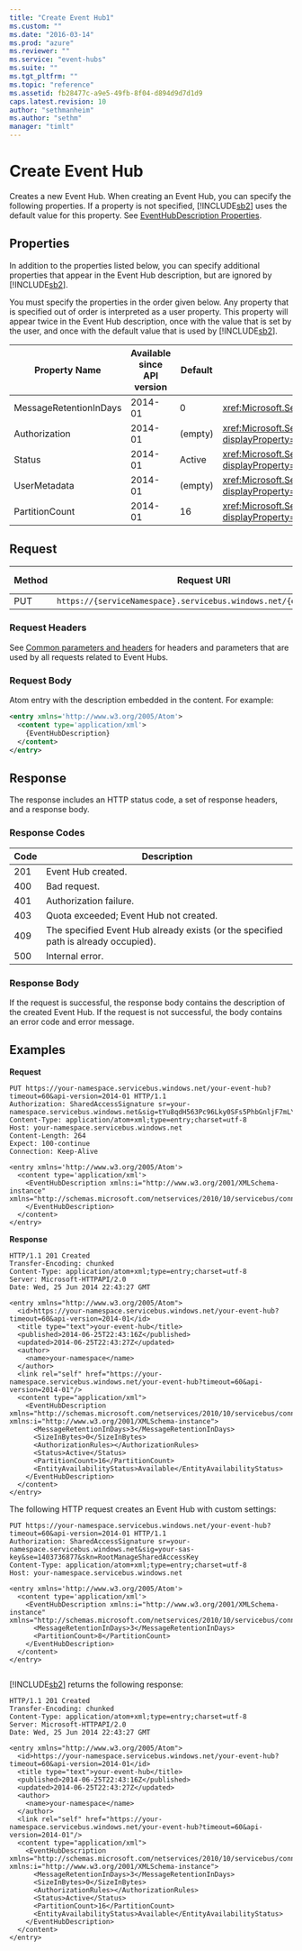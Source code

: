 ```yaml
---
title: "Create Event Hub1"
ms.custom: ""
ms.date: "2016-03-14"
ms.prod: "azure"
ms.reviewer: ""
ms.service: "event-hubs"
ms.suite: ""
ms.tgt_pltfrm: ""
ms.topic: "reference"
ms.assetid: fb28477c-a9e5-49fb-8f04-d894d9d7d1d9
caps.latest.revision: 10
author: "sethmanheim"
ms.author: "sethm"
manager: "timlt"
---
```

# Create Event Hub
Creates a new Event Hub. When creating an Event Hub, you can specify the following properties. If a property is not specified, [!INCLUDE[sb2](../EventHub/includes/sb2-md.md)] uses the default value for this property. See [EventHubDescription Properties](../Topic/EventHubDescription%20Properties.md).  
  
## Properties  
 In addition to the properties listed below, you can specify additional properties that appear in the Event Hub description, but are ignored by [!INCLUDE[sb2](../EventHub/includes/sb2-md.md)].  
  
 You must specify the properties in the order given below. Any property that is specified out of order is interpreted as a user property. This property will appear twice in the Event Hub description, once with the value that is set by the user, and once with the default value that is used by [!INCLUDE[sb2](../EventHub/includes/sb2-md.md)].  
  
|Property Name|Available since API version|Default|Property Description|  
|-------------------|---------------------------------|-------------|--------------------------|  
|MessageRetentionInDays|2014-01|0|<xref:Microsoft.ServiceBus.Messaging.EventHubDescription>|  
|Authorization|2014-01|(empty)|<xref:Microsoft.ServiceBus.Messaging.EventHubDescription.Authorization%2A?displayProperty=fullName>|  
|Status|2014-01|Active|<xref:Microsoft.ServiceBus.Messaging.EventHubDescription.Status%2A?displayProperty=fullName>|  
|UserMetadata|2014-01|(empty)|<xref:Microsoft.ServiceBus.Messaging.EventHubDescription.UserMetadata%2A?displayProperty=fullName>|  
|PartitionCount|2014-01|16|<xref:Microsoft.ServiceBus.Messaging.EventHubDescription.PartitionCount%2A?displayProperty=fullName>|  
  
## Request  
  
|Method|Request URI|HTTP Version|  
|------------|-----------------|------------------|  
|PUT|`https://{serviceNamespace}.servicebus.windows.net/{eventHubPath}`|HTTP/1.1|  
  
### Request Headers  
 See [Common parameters and headers](../EventHub/event-hubs-management-rest-classic.md#bk_common) for headers and parameters that are used by all requests related to Event Hubs.  
  
### Request Body  
 Atom entry with the description embedded in the content. For example:  
  
```xml  
<entry xmlns='http://www.w3.org/2005/Atom'>  
  <content type='application/xml'>  
    {EventHubDescription}  
  </content>  
</entry>  
```  
  
## Response  
 The response includes an HTTP status code, a set of response headers, and a response body.  
  
### Response Codes  
  
|Code|Description|  
|----------|-----------------|  
|201|Event Hub created.|  
|400|Bad request.|  
|401|Authorization failure.|  
|403|Quota exceeded; Event Hub not created.|  
|409|The specified Event Hub already exists (or the specified path is already occupied).|  
|500|Internal error.|  
  
### Response Body  
 If the request is successful, the response body contains the description of the created Event Hub. If the request is not successful, the body contains an error code and error message.  
  
## Examples  
 **Request**  
  
```  
PUT https://your-namespace.servicebus.windows.net/your-event-hub?timeout=60&api-version=2014-01 HTTP/1.1  
Authorization: SharedAccessSignature sr=your-namespace.servicebus.windows.net&sig=tYu8qdH563Pc96Lky0SFs5PhbGnljF7mLYQwCZmk9M0%3d&se=1403736877&skn=RootManageSharedAccessKey  
Content-Type: application/atom+xml;type=entry;charset=utf-8  
Host: your-namespace.servicebus.windows.net  
Content-Length: 264  
Expect: 100-continue  
Connection: Keep-Alive  
  
<entry xmlns='http://www.w3.org/2005/Atom'>  
  <content type='application/xml'>  
    <EventHubDescription xmlns:i="http://www.w3.org/2001/XMLSchema-instance" xmlns="http://schemas.microsoft.com/netservices/2010/10/servicebus/connect">  
    </EventHubDescription>  
  </content>  
</entry>  
```  
  
 **Response**  
  
```  
HTTP/1.1 201 Created  
Transfer-Encoding: chunked  
Content-Type: application/atom+xml;type=entry;charset=utf-8  
Server: Microsoft-HTTPAPI/2.0  
Date: Wed, 25 Jun 2014 22:43:27 GMT  
  
<entry xmlns="http://www.w3.org/2005/Atom">  
  <id>https://your-namespace.servicebus.windows.net/your-event-hub?timeout=60&api-version=2014-01</id>  
  <title type="text">your-event-hub</title>  
  <published>2014-06-25T22:43:16Z</published>  
  <updated>2014-06-25T22:43:27Z</updated>  
  <author>  
    <name>your-namespace</name>  
  </author>  
  <link rel="self" href="https://your-namespace.servicebus.windows.net/your-event-hub?timeout=60&api-version=2014-01"/>  
  <content type="application/xml">  
    <EventHubDescription xmlns="http://schemas.microsoft.com/netservices/2010/10/servicebus/connect" xmlns:i="http://www.w3.org/2001/XMLSchema-instance">  
      <MessageRetentionInDays>3</MessageRetentionInDays>   
      <SizeInBytes>0</SizeInBytes>  
      <AuthorizationRules></AuthorizationRules>  
      <Status>Active</Status>  
      <PartitionCount>16</PartitionCount>  
      <EntityAvailabilityStatus>Available</EntityAvailabilityStatus>  
    </EventHubDescription>  
  </content>  
</entry>  
```  
  
 The following HTTP request creates an Event Hub with custom settings:  
  
```  
PUT https://your-namespace.servicebus.windows.net/your-event-hub?timeout=60&api-version=2014-01 HTTP/1.1  
Authorization: SharedAccessSignature sr=your-namespace.servicebus.windows.net&sig=your-sas-key&se=1403736877&skn=RootManageSharedAccessKey  
Content-Type: application/atom+xml;type=entry;charset=utf-8  
Host: your-namespace.servicebus.windows.net  
  
<entry xmlns='http://www.w3.org/2005/Atom'>  
  <content type='application/xml'>  
    <EventHubDescription xmlns:i="http://www.w3.org/2001/XMLSchema-instance" xmlns="http://schemas.microsoft.com/netservices/2010/10/servicebus/connect">  
      <MessageRetentionInDays>3</MessageRetentionInDays>  
      <PartitionCount>8</PartitionCount>  
    </EventHubDescription>  
  </content>  
</entry>  
  
```  
  
 [!INCLUDE[sb2](../EventHub/includes/sb2-md.md)] returns the following response:  
  
```  
HTTP/1.1 201 Created  
Transfer-Encoding: chunked  
Content-Type: application/atom+xml;type=entry;charset=utf-8  
Server: Microsoft-HTTPAPI/2.0  
Date: Wed, 25 Jun 2014 22:43:27 GMT  
  
<entry xmlns="http://www.w3.org/2005/Atom">  
  <id>https://your-namespace.servicebus.windows.net/your-event-hub?timeout=60&api-version=2014-01</id>  
  <title type="text">your-event-hub</title>  
  <published>2014-06-25T22:43:16Z</published>  
  <updated>2014-06-25T22:43:27Z</updated>  
  <author>  
    <name>your-namespace</name>  
  </author>  
  <link rel="self" href="https://your-namespace.servicebus.windows.net/your-event-hub?timeout=60&api-version=2014-01"/>  
  <content type="application/xml">  
    <EventHubDescription xmlns="http://schemas.microsoft.com/netservices/2010/10/servicebus/connect" xmlns:i="http://www.w3.org/2001/XMLSchema-instance">  
      <MessageRetentionInDays>3</MessageRetentionInDays>   
      <SizeInBytes>0</SizeInBytes>  
      <AuthorizationRules></AuthorizationRules>  
      <Status>Active</Status>  
      <PartitionCount>16</PartitionCount>  
      <EntityAvailabilityStatus>Available</EntityAvailabilityStatus>  
    </EventHubDescription>  
  </content>  
</entry>  
  
```